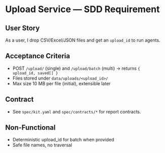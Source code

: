 # Upload Service — SDD Requirement

## User Story
As a user, I drop CSV/Excel/JSON files and get an `upload_id` to run agents.

## Acceptance Criteria
- POST `/upload/` (single) and `/upload/batch` (multi) -> returns `{ upload_id, saved[] }`
- Files stored under `data/uploads/<upload_id>/`
- Max size 10 MB per file (initial), extensible later

## Contract
- See `spec/kit.yaml` and `spec/contracts/*` for report contracts.

## Non-Functional
- Deterministic upload_id for batch when provided
- Safe file names, no traversal
